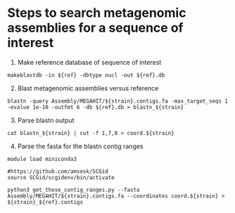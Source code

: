 # Steps to search metagenomic assemblies for a sequence of interest

1. Make reference database of sequence of interest

```
makeblastdb -in ${ref} -dbtype nucl -out ${ref}.db
```

2. Blast metagenomic assemblies versus reference

```
blastn -query Assembly/MEGAHIT/${strain}.contigs.fa -max_target_seqs 1 -evalue 1e-10 -outfmt 6 -db ${ref}.db > blastn_${strain}
```

3. Parse blastn output

```
cat blastn_${strain} | cut -f 1,7,8 > coord.${strain}
```

4. Parse the fasta for the blastn contig ranges

```
module load miniconda3

#https://github.com/amsesk/SCGid
source SCGid/scgidenv/bin/activate 

python3 get_these_contig_ranges.py --fasta Assembly/MEGAHIT/${strain}.contigs.fa --coordinates coord.${strain} > ${strain}_${ref}.contigs
```
